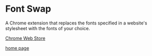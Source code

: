 # Font Swap

A Chrome extension that replaces the fonts specified in a website's stylesheet with the fonts of your choice.

[Chrome Web Store](https://chromewebstore.google.com/detail/font-swap/onkclklnckoplhgebmpakffpgpapcaek)

[home page](https://negset.com/FontSwap/)
